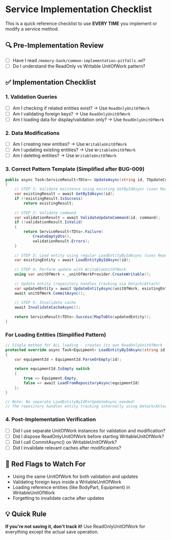 # Service Implementation Checklist

This is a quick reference checklist to use **EVERY TIME** you implement or modify a service method.

## 🔍 Pre-Implementation Review
- [ ] Have I read `/memory-bank/common-implementation-pitfalls.md`?
- [ ] Do I understand the ReadOnly vs Writable UnitOfWork pattern?

## ✅ Implementation Checklist

### 1. Validation Queries
- [ ] Am I checking if related entities exist? → Use `ReadOnlyUnitOfWork`
- [ ] Am I validating foreign keys? → Use `ReadOnlyUnitOfWork`
- [ ] Am I loading data for display/validation only? → Use `ReadOnlyUnitOfWork`

### 2. Data Modifications
- [ ] Am I creating new entities? → Use `WritableUnitOfWork`
- [ ] Am I updating existing entities? → Use `WritableUnitOfWork`
- [ ] Am I deleting entities? → Use `WritableUnitOfWork`

### 3. Correct Pattern Template (Simplified after BUG-009)
```csharp
public async Task<ServiceResult<TDto>> UpdateAsync(string id, TUpdateCommand command)
{
    // STEP 1: Validate existence using existing GetByIdAsync (uses ReadOnly internally)
    var existingResult = await GetByIdAsync(id);
    if (!existingResult.IsSuccess)
        return existingResult;
    
    // STEP 2: Validate command
    var validationResult = await ValidateUpdateCommand(id, command);
    if (!validationResult.IsValid)
    {
        return ServiceResult<TDto>.Failure(
            CreateEmptyDto(),
            validationResult.Errors);
    }
    
    // STEP 3: Load entity using regular LoadEntityByIdAsync (uses ReadOnly)
    var existingEntity = await LoadEntityByIdAsync(id);
    
    // STEP 4: Perform update with WritableUnitOfWork
    using var unitOfWork = _unitOfWorkProvider.CreateWritable();
    
    // Update entity (repository handles tracking via Detach/Attach)
    var updatedEntity = await UpdateEntityAsync(unitOfWork, existingEntity, command);
    await unitOfWork.CommitAsync();
    
    // STEP 5: Invalidate cache
    await InvalidateCacheAsync();
    
    return ServiceResult<TDto>.Success(MapToDto(updatedEntity));
}
```

### For Loading Entities (Simplified Pattern)
```csharp
// Single method for ALL loading - creates its own ReadOnlyUnitOfWork
protected override async Task<Equipment> LoadEntityByIdAsync(string id)
{
    var equipmentId = EquipmentId.ParseOrEmpty(id);
    
    return equipmentId.IsEmpty switch
    {
        true => Equipment.Empty,
        false => await LoadFromRepositoryAsync(equipmentId)
    };
}

// Note: No separate LoadEntityByIdForUpdateAsync needed!
// The repository handles entity tracking internally using Detach/Attach pattern
```

### 4. Post-Implementation Verification
- [ ] Did I use separate UnitOfWork instances for validation and modification?
- [ ] Did I dispose ReadOnlyUnitOfWork before starting WritableUnitOfWork?
- [ ] Did I call CommitAsync() on WritableUnitOfWork?
- [ ] Did I invalidate relevant caches after modifications?

## 🚨 Red Flags to Watch For
- Using the same UnitOfWork for both validation and updates
- Validating foreign keys inside a WritableUnitOfWork
- Loading reference entities (like BodyPart, Equipment) in WritableUnitOfWork
- Forgetting to invalidate cache after updates

## 💡 Quick Rule
**If you're not saving it, don't track it!** Use ReadOnlyUnitOfWork for everything except the actual save operation.